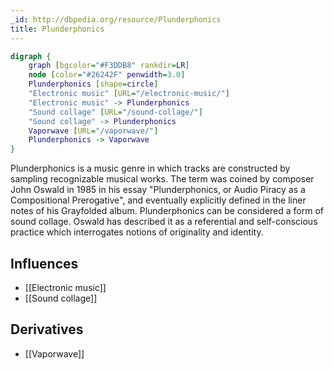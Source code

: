 ```yaml
---
_id: http://dbpedia.org/resource/Plunderphonics
title: Plunderphonics
---
```


```dot
digraph {
	graph [bgcolor="#F3DDB8" rankdir=LR]
	node [color="#26242F" penwidth=3.0]
	Plunderphonics [shape=circle]
	"Electronic music" [URL="/electronic-music/"]
	"Electronic music" -> Plunderphonics
	"Sound collage" [URL="/sound-collage/"]
	"Sound collage" -> Plunderphonics
	Vaporwave [URL="/vaporwave/"]
	Plunderphonics -> Vaporwave
}
```

Plunderphonics is a music genre in which tracks are constructed by sampling recognizable musical works. The term was coined by composer John Oswald in 1985 in his essay "Plunderphonics, or Audio Piracy as a Compositional Prerogative", and eventually explicitly defined in the liner notes of his Grayfolded album. Plunderphonics can be considered a form of sound collage. Oswald has described it as a referential and self-conscious practice which interrogates notions of originality and identity.

## Influences
- [[Electronic music]]
- [[Sound collage]]

## Derivatives
- [[Vaporwave]]
